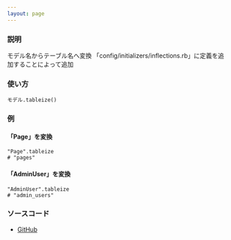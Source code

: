 ```yaml
---
layout: page
---
```

### 説明
モデル名からテーブル名へ変換
「config/initializers/inflections.rb」に定義を追加することによって追加

### 使い方
    モデル.tableize()

### 例
#### 「Page」を変換
    "Page".tableize
    # "pages"

#### 「AdminUser」を変換
    "AdminUser".tableize
    # "admin_users"

### ソースコード
* [GitHub](https://github.com/rails/rails/blob/f33d52c95217212cbacc8d5e44b5a8e3cdc6f5b3/activesupport/lib/active_support/core_ext/string/inflections.rb#L205)